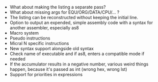 - What about making the listing a separate pass?
- What about missing args for EQU/ORG/DATA/CPU/... ?
- The listing can be reconstructed without keeping the initial line.
- Option to output an expended, simple assembly code with a syntax for another assembler, especially as8
- Macro system
- Pseudo instructions
- Micral N specific instructions
- New syntax support alongside old syntax
- Check name of executable and if as8, enters a compatible mode if needed
- If the accumulator results in a negative number, various weird things happen, because it's passed as int (wrong hex, wrong lst)
- Support for priorities in expressions